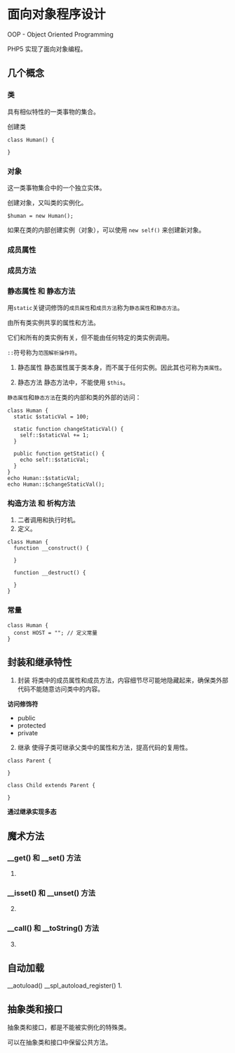 # 面向对象程序设计

OOP - Object Oriented Programming

PHP5 实现了面向对象编程。

## 几个概念

### 类
具有相似特性的一类事物的集合。

创建类
```
class Human() {

}
```

### 对象
这一类事物集合中的一个独立实体。

创建对象，又叫类的实例化。
```
$human = new Human();
```

如果在类的内部创建实例（对象），可以使用 `new self()` 来创建新对象。

### 成员属性
### 成员方法

### 静态属性 和 静态方法

用`static`关键词修饰的`成员属性`和`成员方法`称为`静态属性`和`静态方法`。

由所有类实例共享的属性和方法。

它们和所有的类实例有关，但不能由任何特定的类实例调用。

`::`符号称为`范围解析操作符`。

1. 静态属性
静态属性属于类本身，而不属于任何实例。因此其也可称为`类属性`。

2. 静态方法
静态方法中，不能使用 `$this`。

`静态属性`和`静态方法`在类的内部和类的外部的访问：
```
class Human {
  static $staticVal = 100;

  static function changeStaticVal() {
    self::$staticVal += 1;
  }

  public function getStatic() {
    echo self::$staticVal;
  }
}
echo Human::$staticVal;
echo Human::$changeStaticVal();
```

### 构造方法 和 析构方法

1. 二者调用和执行时机。
2. 定义。

```
class Human {
  function __construct() {

  }

  function __destruct() {

  }
}
```

### 常量
```
class Human {
  const HOST = ""; // 定义常量
}
```

## 封装和继承特性

1. 封装
将类中的成员属性和成员方法，内容细节尽可能地隐藏起来，确保类外部代码不能随意访问类中的内容。

**访问修饰符**
+ public
+ protected
+ private

2. 继承
使得子类可继承父类中的属性和方法，提高代码的复用性。

```
class Parent {

}

class Child extends Parent {

}
```

**通过继承实现多态**

## 魔术方法

### __get() 和 __set() 方法
1.

### __isset() 和 __unset() 方法
2.

### __call() 和 __toString() 方法
3.

## 自动加载

__aotuload()
__spl_autoload_register()
1.

## 抽象类和接口

抽象类和接口，都是不能被实例化的特殊类。

可以在抽象类和接口中保留公共方法。
